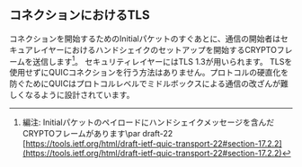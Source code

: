 ## コネクションにおけるTLS

コネクションを開始するためのInitialパケットのすぐあとに、通信の開始者はセキュアレイヤーにおけるハンドシェイクのセットアップを開始するCRYPTOフレームを送信します[^4-3_1]。
セキュリティレイヤーにはTLS 1.3が用いられます。
TLSを使用せずにQUICコネクションを行う方法はありません。プロトコルの硬直化を防ぐためにQUICはプロトコルレベルでミドルボックスによる通信の改ざんが難しくなるように設計されています。

[^4-3_1]: 編注: Initialパケットのペイロードにハンドシェイクメッセージを含んだCRYPTOフレームがあります\par draft-22 [https://tools.ietf.org/html/draft-ietf-quic-transport-22#section-17.2.2](https://tools.ietf.org/html/draft-ietf-quic-transport-22#section-17.2.2)
